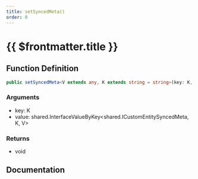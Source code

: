 ```yaml
---
title: setSyncedMeta()
order: 0
---
```


# {{ $frontmatter.title }}

## Function Definition

```ts
public setSyncedMeta<V extends any, K extends string = string>(key: K, value: shared.InterfaceValueByKey<shared.ICustomEntitySyncedMeta, K, V>): void;
```

### Arguments

* key: K
* value: shared.InterfaceValueByKey\<shared.ICustomEntitySyncedMeta, K, V\>

### Returns

* void

## Documentation

<!--@include: ./parts/setSyncedMeta.md-->
